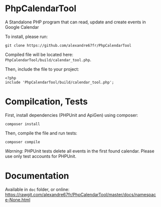 # PhpCalendarTool
A Standalone PHP program that can read, update and create events in Google Calendar

To install, please run:
```
git clone https://github.com/alexandre67fr/PhpCalendarTool
```

Compiled file will be located here: `PhpCalendarTool/build/calendar_tool.php`.

Then, include the file to your project:

```
<?php
include 'PhpCalendarTool/build/calendar_tool.php';
```

# Compilcation, Tests
First, install dependencies (PHPUnit and ApiGen) using composer:

```
composer install
```

Then, compile the file and run tests:

```
composer compile
```

*Warning*: PHPUnit tests delete all events in the first found calendar. Please use only test accounts for PHPUnit.

# Documentation
Available in `doc` folder, or online: https://rawgit.com/alexandre67fr/PhpCalendarTool/master/docs/namespace-None.html

